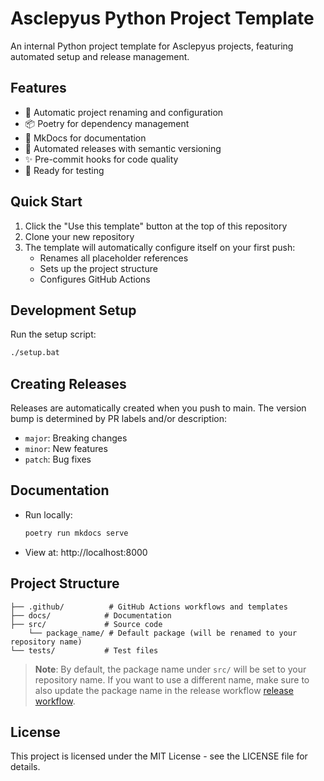 # Asclepyus Python Project Template

An internal Python project template for Asclepyus projects, featuring automated setup and release management.

## Features

- 🚀 Automatic project renaming and configuration
- 📦 Poetry for dependency management
- 📝 MkDocs for documentation
- 🔄 Automated releases with semantic versioning
- ✨ Pre-commit hooks for code quality
- 🧪 Ready for testing

## Quick Start

1. Click the "Use this template" button at the top of this repository
2. Clone your new repository
3. The template will automatically configure itself on your first push:
   - Renames all placeholder references
   - Sets up the project structure
   - Configures GitHub Actions

## Development Setup

Run the setup script:
```bash
./setup.bat
```

## Creating Releases

Releases are automatically created when you push to main. The version bump is determined by PR labels and/or description:
- `major`: Breaking changes
- `minor`: New features
- `patch`: Bug fixes

## Documentation

- Run locally:
  ```bash
  poetry run mkdocs serve
  ```
- View at: http://localhost:8000

## Project Structure

```
├── .github/          # GitHub Actions workflows and templates
├── docs/            # Documentation
├── src/             # Source code
    └── package_name/ # Default package (will be renamed to your repository name)
└── tests/           # Test files
```

> **Note**: By default, the package name under `src/` will be set to your repository name. If you want to use a different name, make sure to also update the package name in the release workflow [release workflow](.github/workflows/release.yml#L34).

## License

This project is licensed under the MIT License - see the LICENSE file for details.